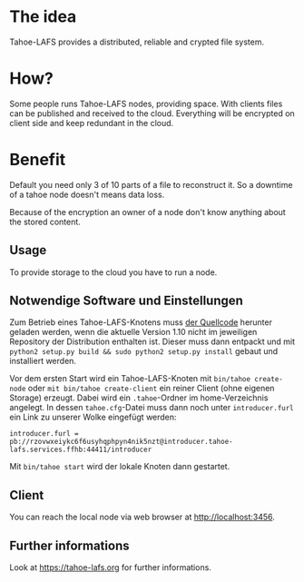# The idea
Tahoe-LAFS provides a distributed, reliable and crypted file system.

# How?
Some people runs Tahoe-LAFS nodes, providing space. With clients files can be published and received to the cloud. Everything will be encrypted on client side and keep redundant in the cloud.

# Benefit
Default you need only 3 of 10 parts of a file to reconstruct it. So a downtime of a tahoe node doesn't means data loss.

Because of the encryption an owner of a node don't know anything about the stored content.

## Usage
To provide storage to the cloud you have to run a node.

## Notwendige Software und Einstellungen
Zum Betrieb eines Tahoe-LAFS-Knotens muss [der Quellcode](https://tahoe-lafs.org/source/tahoe-lafs/releases/allmydata-tahoe-1.10.0.zip) herunter geladen werden, wenn die aktuelle Version 1.10 nicht im jeweiligen Repository der Distribution enthalten ist. Dieser muss dann entpackt und mit `python2 setup.py build && sudo python2 setup.py install` gebaut und installiert werden.

Vor dem ersten Start wird ein Tahoe-LAFS-Knoten mit `bin/tahoe create-node` oder `mit bin/tahoe create-client` ein reiner Client (ohne eigenen Storage) erzeugt. Dabei wird ein `.tahoe`-Ordner im home-Verzeichnis angelegt. In dessen `tahoe.cfg`-Datei muss dann noch unter `introducer.furl` ein Link zu unserer Wolke eingefügt werden:

```
introducer.furl = pb://rzovwxeiykc6f6usyhqphpyn4nik5nzt@introducer.tahoe-lafs.services.ffhb:44411/introducer
```

Mit `bin/tahoe start` wird der lokale Knoten dann gestartet.

## Client
You can reach the local node via web browser at [http://localhost:3456](http://localhost:3456).

## Further informations
Look at https://tahoe-lafs.org for further informations.